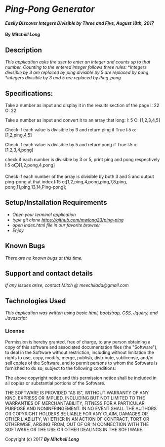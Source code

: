 # _Ping-Pong Generator_

#### _Easily Discover Integers Divisible by Three and Five, August 18th, 2017_

#### By _**Mitchell Long**_

## Description

_This application asks the user to enter an integer and counts up to that number._
_Counting to the entered integer follows three rules:_
*_Integers divisible by 3 are replaced by ping_
*_divisible by 5 are replaced by pong_*  
*_integers divisible by 3 and 5 are replaced by Ping-pong_

## Specifications:

Take a number as input and display it in the results section of the page
I: 22
O: 22

Take a number as input and convert it to an array that long:
I: 5
O: [1,2,3,4,5]

Check if each value is divisible by 3 and return ping if True
I:5
o:[1,2,ping,4,5]

Check if each value is divisible by 5 and return pong if True
I:5
o:[1,2,3,4,pong]

check if each number is divisible by 3 or 5, print ping and pong respectively
I:5
o:o:[1,2,pong,4,pong]

Check if each number of the array is divisible by both 3 and 5 and output ping-pong at that index
I:15
o:[1,2,ping,4,pong,ping,7,8,ping, pong,11,ping,13,14,Ping-pong];


## Setup/Installation Requirements

* _Open your terminal application_
* _type git clone https://github.com/mwlong23/ping-ping_
* _open index.html file in our favorite browser_
* _Enjoy_


## Known Bugs

_There are no known bugs at this time._

## Support and contact details

_If any issues arise, contact Mitch @ meechllada@gmail.com_

## Technologies Used

_This application was written using basic html, bootstrap, CSS, Jquery, and Javascript_

### License

Permission is hereby granted, free of charge, to any person obtaining a copy of this software and associated documentation files (the "Software"), to deal in the Software without restriction, including without limitation the rights to use, copy, modify, merge, publish, distribute, sublicense, and/or sell copies of the Software, and to permit persons to whom the Software is furnished to do so, subject to the following conditions:

The above copyright notice and this permission notice shall be included in all copies or substantial portions of the Software.

THE SOFTWARE IS PROVIDED "AS IS", WITHOUT WARRANTY OF ANY KIND, EXPRESS OR IMPLIED, INCLUDING BUT NOT LIMITED TO THE WARRANTIES OF MERCHANTABILITY, FITNESS FOR A PARTICULAR PURPOSE AND NONINFRINGEMENT. IN NO EVENT SHALL THE AUTHORS OR COPYRIGHT HOLDERS BE LIABLE FOR ANY CLAIM, DAMAGES OR OTHER LIABILITY, WHETHER IN AN ACTION OF CONTRACT, TORT OR OTHERWISE, ARISING FROM, OUT OF OR IN CONNECTION WITH THE SOFTWARE OR THE USE OR OTHER DEALINGS IN THE SOFTWARE.

Copyright (c) 2017 **_By Mitchell Long_**
